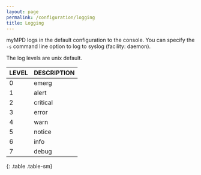 ```yaml
---
layout: page
permalink: /configuration/logging
title: Logging
---
```


myMPD logs in the default configuration to the console. You can specify the `-s` command line option to log to syslog (facility: daemon).

The log levels are unix default.

| LEVEL | DESCRIPTION |
| ----- | ----------- |
| 0 | emerg |
| 1 | alert |
| 2 | critical |
| 3 | error |
| 4 | warn |
| 5 | notice |
| 6 | info |
| 7 | debug |
{: .table .table-sm}
